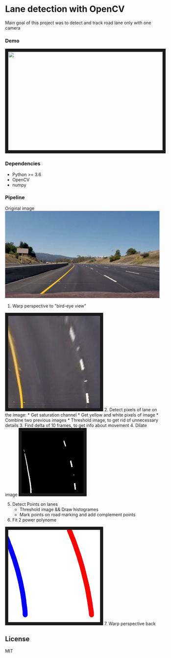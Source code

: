 # Lane detection with OpenCV
Main goal of this project was to detect and track road lane only with one camera
### Demo
<a href="http://www.youtube.com/watch?feature=player_embedded&v=Cr9Jy1n9ZdU
" target="_blank"><img src="http://img.youtube.com/vi/Cr9Jy1n9ZdU/0.jpg" 
 width="640" height="320" border="10" /></a>
### Dependencies
* Python >= 3.6 
* OpenCV
* numpy

### Pipeline

Original image
<img src="https://github.com/MarkiianAtUCU/LaneDetection/blob/master/content/img_0.png"/>
1. Warp perspective to "bird-eye view"
<img src="https://github.com/MarkiianAtUCU/LaneDetection/blob/master/content/img_1.png" width="300" height="300" border="10" />
2. Detect pixels of lane on the image:
    * Get saturation channel
    * Get yellow and white pixels of image
    * Combine two previous images
    * Threshold image, to get rid of unnecessary details
3. Find delta of 10 frames, to get info about movement
4. Dilate image
    <img src="https://github.com/MarkiianAtUCU/LaneDetection/blob/master/content/img_5.png" width="40%" border="10"/>

5. Detect Points on lanes
    * Threshold image && Draw histogrames
    * Mark points on road marking and add complement points
6. Fit 2 power polynome
<img src="https://github.com/MarkiianAtUCU/LaneDetection/blob/master/content/img_11.png" width="300" height="300" border="10" />
7. Warp perspective back

License
----

MIT